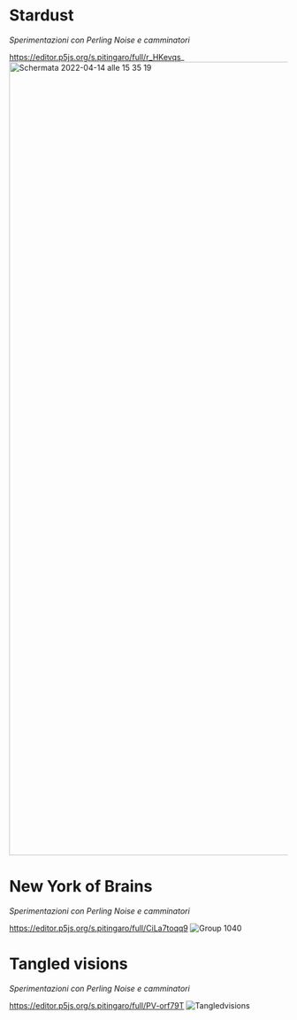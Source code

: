 # Stardust 
_Sperimentazioni con Perling Noise e camminatori_

https://editor.p5js.org/s.pitingaro/full/r_HKevqs_
<img width="1434" alt="Schermata 2022-04-14 alle 15 35 19" src="https://user-images.githubusercontent.com/86733544/163402117-4b40bc42-c510-4807-88eb-99e83fd3bec2.png">


# New York of Brains 
_Sperimentazioni con Perling Noise e camminatori_

https://editor.p5js.org/s.pitingaro/full/CiLa7toqq9
![Group 1040](https://user-images.githubusercontent.com/86733544/163413341-74e0953a-f428-45cd-a35d-f87c39fb969a.png)


# Tangled visions 
_Sperimentazioni con Perling Noise e camminatori_

https://editor.p5js.org/s.pitingaro/full/PV-orf79T
![Tangledvisions](https://user-images.githubusercontent.com/86733544/163675335-4e077ce2-9bdb-4c7c-9a40-2ba33d2784a3.png)
